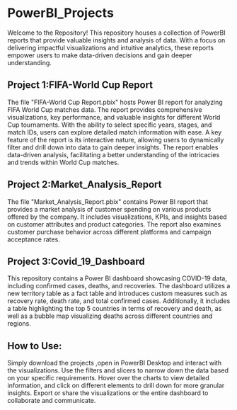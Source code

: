 # PowerBI_Projects
Welcome to the Repository! This repository houses a collection of PowerBI reports that provide valuable insights and analysis of data. With a focus on delivering impactful visualizations and intuitive analytics, these reports empower users to make data-driven decisions and gain deeper understanding.

## Project 1:FIFA-World Cup Report
The file "FIFA-World Cup Report.pbix" hosts Power BI report for analyzing FIFA World Cup matches data. The report provides comprehensive visualizations, key performance, and valuable insights for different World Cup tournaments. With the ability to select specific years, stages, and match IDs, users can explore detailed match information with ease. A key feature of the report is its interactive nature, allowing users to dynamically filter and drill down into data to gain deeper insights. The report enables data-driven analysis, facilitating a better understanding of the intricacies and trends within World Cup matches.

## Project 2:Market_Analysis_Report
The file "Market_Analysis_Report.pbix" contains Power BI report that provides a market analysis of customer spending on various products offered by the company. It includes visualizations, KPIs, and insights based on customer attributes and product categories. The report also examines customer purchase behavior across different platforms and campaign acceptance rates.

## Project 3:Covid_19_Dashboard
This repository contains a Power BI dashboard showcasing COVID-19 data, including confirmed cases, deaths, and recoveries. The dashboard utilizes a new territory table as a fact table and introduces custom measures such as recovery rate, death rate, and total confirmed cases. Additionally, it includes a table highlighting the top 5 countries in terms of recovery and death, as well as a bubble map visualizing deaths across different countries and regions.

## How to Use: 
Simply download the projects ,open in PowerBI Desktop and interact with the visualizations. Use the filters and slicers to narrow down the data based on your specific requirements. Hover over the charts to view detailed information, and click on different elements to drill down for more granular insights. Export or share the visualizations or the entire dashboard to collaborate and communicate.
